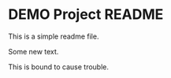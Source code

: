# DEMO Project README

This is a simple readme file.

Some new text.

This is bound to cause trouble.
